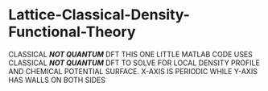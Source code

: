 # Lattice-Classical-Density-Functional-Theory
CLASSICAL ***NOT QUANTUM*** DFT
THIS ONE LITTLE MATLAB CODE USES CLASSICAL ***NOT QUANTUM*** DFT TO SOLVE FOR LOCAL DENSITY PROFILE AND CHEMICAL POTENTIAL SURFACE.
X-AXIS IS PERIODIC WHILE Y-AXIS HAS WALLS ON BOTH SIDES
